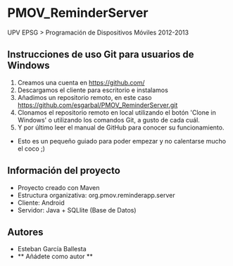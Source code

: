PMOV_ReminderServer
===================

UPV EPSG > Programación de Dispositivos Móviles 2012-2013

Instrucciones de uso Git para usuarios de Windows
-------------------------------------------------
  1. Creamos una cuenta en https://github.com/
  2. Descargamos el cliente para escritorio e instalamos
  3. Añadimos un repositorio remoto, en este caso https://github.com/esgarbal/PMOV_ReminderServer.git
  4. Clonamos el repositorio remoto en local utilizando el botón 'Clone in Windows' o utilizando los comandos Git, a gusto de cada cuál.
  5. Y por último leer el manual de GitHub para conocer su funcionamiento.
  
  + Esto es un pequeño guiado para poder empezar y no calentarse mucho el coco ;)
  

Información del proyecto
-----------------------
  + Proyecto creado con Maven
  + Estructura organizativa: org.pmov.reminderapp.server
  + Cliente: Android
  + Servidor: Java + SQLlite (Base de Datos)

Autores
-------
  + Esteban García Ballesta
  + ** Añádete como autor **
